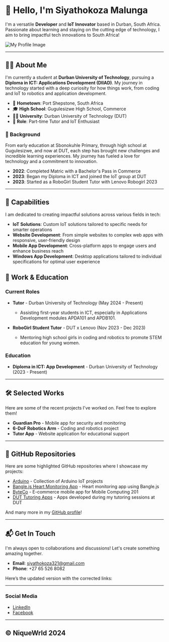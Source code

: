 # 👋 Hello, I'm Siyathokoza Malunga

I'm a versatile **Developer** and **IoT Innovator** based in Durban, South Africa. Passionate about learning and staying on the cutting edge of technology, I aim to bring impactful tech innovations to South Africa!

![My Profile Image](https://niquewrld.github.io/Portfolio/images/hero-pic.png)

---

## 👨‍💻 About Me

I'm currently a student at **Durban University of Technology**, pursuing a **Diploma in ICT: Applications Development (DIIAD)**. My journey in technology started with a deep curiosity for how things work, from coding and IoT to robotics and application development.

- 🏡 **Hometown**: Port Shepstone, South Africa
- 🎓 **High School**: Gugulesizwe High School, Commerce
- 🧑‍🏫 **University**: Durban University of Technology (DUT)
- 🔧 **Role**: Part-time Tutor and IoT Enthusiast

### 🌟 Background

From early education at Sbonokuhle Primary, through high school at Gugulesizwe, and now at DUT, each step has brought new challenges and incredible learning experiences. My journey has fueled a love for technology and a commitment to innovation.

- **2022**: Completed Matric with a Bachelor's Pass in Commerce
- **2023**: Began my Diploma in ICT and joined the IoT group at DUT
- **2023**: Started as a RoboGirl Student Tutor with Lenovo Robogirl 2023

---

## 🚀 Capabilities

I am dedicated to creating impactful solutions across various fields in tech:

- **IoT Solutions**: Custom IoT solutions tailored to specific needs for smarter operations
- **Website Development**: From simple websites to complex web apps with responsive, user-friendly design
- **Mobile App Development**: Cross-platform apps to engage users and enhance business reach
- **Windows App Development**: Desktop applications tailored to individual specifications for optimal user experience

## 📂 Work & Education

### Current Roles

- **Tutor** - Durban University of Technology (May 2024 - Present)
  - Assisting first-year students in ICT, especially in Applications Development modules APDA101 and APDB101.

- **RoboGirl Student Tutor** - DUT x Lenovo (Nov 2023 - Dec 2023)
  - Mentoring high school girls in coding and robotics to promote STEM education for young women.

### Education

- **Diploma in ICT: App Development** - Durban University of Technology (2023 - Present)

---

## 🛠 Selected Works

Here are some of the recent projects I've worked on. Feel free to explore them!

- **Guardian Pro** - Mobile app for security and monitoring
- **6-DoF Robotics Arm** - Coding and robotics project
- **Tutor App** - Website application for educational support

---

## 📂 GitHub Repositories

Here are some highlighted GitHub repositories where I showcase my projects:

- [Arduino](https://github.com/NiqueWrld/Arduino) - Collection of Arduino IoT projects
- [Bangle.js Heart Monitoring App](https://github.com/NiqueWrld/Bangle.js-Heart-Monitoring-App) - Heart monitoring app using Bangle.js
- [ByteCo](https://github.com/NiqueWrld/ByteCo) - E-commerce mobile app for Mobile Computing 201
- [DUT Tutoring Apps](https://github.com/NiqueWrld/DUT-Tutoring-Apps) - Apps developed during my tutoring sessions at DUT

And many more in my [GitHub profile](https://github.com/NiqueWrld?tab=repositories)!

---

## 📬 Get In Touch

I'm always open to collaborations and discussions! Let's create something amazing together.

- **Email**: [siyathokoza321@gmail.com](mailto:siyathokoza321@gmail.com)
- **Phone**: +27 65 526 8082

Here’s the updated version with the corrected links:

---

### Social Media

- [LinkedIn](https://www.linkedin.com/in/siyathokoza-malunga-b9535029b/)
- [Facebook](https://www.facebook.com/theofficialmacnique/)

---

**© NiqueWrld 2024**
---
